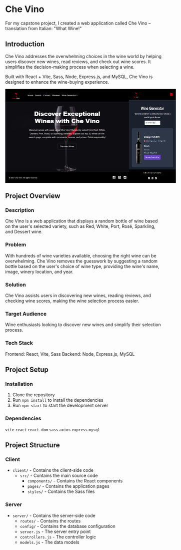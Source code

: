 # Che Vino

For my capstone project, I created a web application called Che Vino – translation from Italian: "What Wine!"

## Introduction

Che Vino addresses the overwhelming choices in the wine world by helping users discover new wines, read reviews, and check out wine scores. It simplifies the decision-making process when selecting a wine.

Built with React + Vite, Sass, Node, Express.js, and MySQL, Che Vino is designed to enhance the wine-buying experience.

<div style="display: flex; justify-content: space-around;">
  <img src='./homePage.png' alt="Home Page" width='400px' height='300px'>
  <img src='./wineGen.png' alt="Wine Generator" width='150px' height='300px'>
</div>  

## Project Overview

### Description
Che Vino is a web application that displays a random bottle of wine based on the user's selected variety, such as Red, White, Port, Rosé, Sparkling, and Dessert wine.

### Problem
With hundreds of wine varieties available, choosing the right wine can be overwhelming. Che Vino removes the guesswork by suggesting a random bottle based on the user's choice of wine type, providing the wine's name, image, winery location, and year.

### Solution
Che Vino assists users in discovering new wines, reading reviews, and checking wine scores, making the wine selection process easier.

### Target Audience
Wine enthusiasts looking to discover new wines and simplify their selection process.

### Tech Stack
Frontend: React, Vite, Sass
Backend: Node, Express.js, MySQL

## Project Setup

### Installation
1. Clone the repository
2. Run `npm install` to install the dependencies
3. Run `npm start` to start the development server

### Dependencies
`vite`
`react`
`react-dom`
`sass`
`axios`
`express`
`mysql`

## Project Structure

### Client
- `client/` - Contains the client-side code
    - `src/` - Contains the main source code
        - `components/` - Contains the React components
        - `pages/` - Contains the application pages
        - `styles/` - Contains the Sass files
  
### Server
- `server/` - Contains the server-side code
  - `routes/` - Contains the routes
  - `config/` - Contains the database configuration
  - `server.js` - The server entry point
  - `controllers.js` - The controller logic
  - `models.js` - The data models

